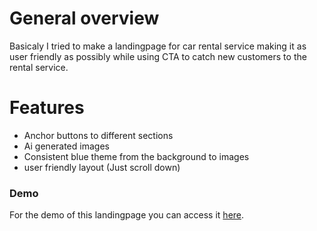 # General overview
Basicaly I tried to make a landingpage for car rental service making it as user friendly as possibly while using CTA to catch new customers to the rental service.

# Features
- Anchor buttons to different sections
- Ai generated images
- Consistent blue theme from the background to images
- user friendly layout (Just scroll down)

### Demo
For the demo of this landingpage you can access it [here](https://leonidcaminschi.github.io/tum-web-lab2/).
